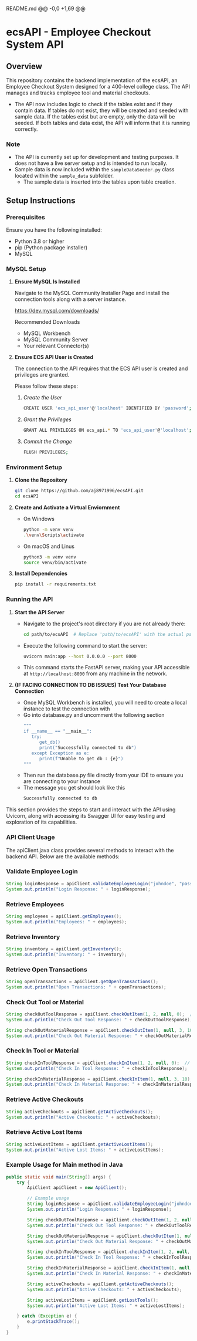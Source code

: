 README.md
@@ -0,0 +1,69 @@
# ecsAPI - Employee Checkout System API

## Overview

This repository contains the backend implementation of the ecsAPI, an Employee Checkout System designed for a 400-level college class. The API manages and tracks employee tool and material checkouts.
- The API now includes logic to check if the tables exist and if they contain data. If tables do not exist, they will be created and seeded with sample data. If the tables exist but are empty, only the data will be seeded. If both tables and data exist, the API will inform that it is running correctly.

### Note

- The API is currently set up for development and testing purposes. It does not have a live server setup and is intended to run locally.
- Sample data is now included within the `sampleDataSeeder.py` class located within the `sample_data` subfolder.
   - The sample data is inserted into the tables upon table creation.

## Setup Instructions

### Prerequisites

Ensure you have the following installed:
- Python 3.8 or higher
- pip (Python package installer)
- MySQL

### MySQL Setup
1. **Ensure MySQL Is Installed**
   
   Navigate to the MySQL Community Installer Page and install the connection tools along with a server instance.


   https://dev.mysql.com/downloads/

   Recommended Downloads
   - MySQL Workbench
   - MySQL Community Server
   - Your relevant Connector(s)

2. **Ensure ECS API User is Created**

   The connection to the API requires that the ECS API user is created and privileges are granted.

   Please follow these steps:
   1. *Create the User*
      ```bash
      CREATE USER 'ecs_api_user'@'localhost' IDENTIFIED BY 'password';
      ```
   2. *Grant the Privileges*
      ```bash
      GRANT ALL PRIVILEGES ON ecs_api.* TO 'ecs_api_user'@'localhost';
      ```
   3. *Commit the Change*
      ```bash
      FLUSH PRIVILEGES;
      ```

### Environment Setup

1. **Clone the Repository**

   ```bash
   git clone https://github.com/aj8971996/ecsAPI.git
   cd ecsAPI
   ```

2. **Create and Activate a Virtual Enviornment**
    - On Windows
        ```bash
        python -m venv venv
        .\venv\Scripts\activate
        ```
    - On macOS and Linus
        ```bash
        python3 -m venv venv
        source venv/bin/activate
        ```

3. **Install Dependencies**
    ```bash
    pip install -r requirements.txt
    ```

### Running the API

1. **Start the API Server**

   - Navigate to the project's root directory if you are not already there:
     ```bash
     cd path/to/ecsAPI  # Replace 'path/to/ecsAPI' with the actual path in your local machine
     ```
     
   - Execute the following command to start the server:
     ```bash
     uvicorn main:app --host 0.0.0.0 --port 8000
     ```

   - This command starts the FastAPI server, making your API accessible at `http://localhost:8000` from any machine in the network.

2. **(IF FACING CONNECTION TO DB ISSUES) Test Your Database Connection**
   - Once MySQL Workbench is installed, you will need to create a local instance to test the connection with
   - Go into database.py and uncomment the following section
      ```bash
      """
      if __name__ == "__main__":
         try:
            get_db()
            print("Successfully connected to db")
         except Exception as e:
            print(f"Unable to get db : {e}")
      """
      ```
   - Then run the database.py file directly from your IDE to ensure you are connecting to your instance
   - The message you get should look like this
      ```bash
      Successfully connected to db
      ```

This section provides the steps to start and interact with the API using Uvicorn, along with accessing its Swagger UI for easy testing and exploration of its capabilities.

### API Client Usage
   The apiClient.java class provides several methods to interact with the backend API. Below are the available methods:

### Validate Employee Login
   ```java
   String loginResponse = apiClient.validateEmployeeLogin("johndoe", "password123");
   System.out.println("Login Response: " + loginResponse);
   ```

### Retrieve Employees
   ```java
   String employees = apiClient.getEmployees();
   System.out.println("Employees: " + employees);
   ```

### Retrieve Inventory
   ```java
   String inventory = apiClient.getInventory();
   System.out.println("Inventory: " + inventory);
   ```

### Retrieve Open Transactions
   ```java
   String openTransactions = apiClient.getOpenTransactions();
   System.out.println("Open Transactions: " + openTransactions);
   ```

### Check Out Tool or Material
   ```java
   String checkOutToolResponse = apiClient.checkOutItem(1, 2, null, 0);  // Check out tool (employeeId: 1, toolId: 2)
   System.out.println("Check Out Tool Response: " + checkOutToolResponse);

   String checkOutMaterialResponse = apiClient.checkOutItem(1, null, 3, 10);  // Check out material (employeeId: 1, materialId: 3, quantity: 10)
   System.out.println("Check Out Material Response: " + checkOutMaterialResponse);
   ```

### Check In Tool or Material
   ```java
   String checkInToolResponse = apiClient.checkInItem(1, 2, null, 0);  // Check in tool (employeeId: 1, toolId: 2)
   System.out.println("Check In Tool Response: " + checkInToolResponse);

   String checkInMaterialResponse = apiClient.checkInItem(1, null, 3, 10);  // Hypothetical return of material (employeeId: 1, materialId: 3, quantity: 10)
   System.out.println("Check In Material Response: " + checkInMaterialResponse);
   ```

### Retrieve Active Checkouts
   ```java
   String activeCheckouts = apiClient.getActiveCheckouts();
   System.out.println("Active Checkouts: " + activeCheckouts);
   ```

### Retrieve Active Lost Items
   ```java
   String activeLostItems = apiClient.getActiveLostItems();
   System.out.println("Active Lost Items: " + activeLostItems);
   ```

### Example Usage for Main method in Java
```java
public static void main(String[] args) {
    try {
        ApiClient apiClient = new ApiClient();

        // Example usage
        String loginResponse = apiClient.validateEmployeeLogin("johndoe", "password123");
        System.out.println("Login Response: " + loginResponse);

        String checkOutToolResponse = apiClient.checkOutItem(1, 2, null, 0);  // Check out tool (employeeId: 1, toolId: 2)
        System.out.println("Check Out Tool Response: " + checkOutToolResponse);

        String checkOutMaterialResponse = apiClient.checkOutItem(1, null, 3, 10);  // Check out material (employeeId: 1, materialId: 3, quantity: 10)
        System.out.println("Check Out Material Response: " + checkOutMaterialResponse);

        String checkInToolResponse = apiClient.checkInItem(1, 2, null, 0);  // Check in tool (employeeId: 1, toolId: 2)
        System.out.println("Check In Tool Response: " + checkInToolResponse);

        String checkInMaterialResponse = apiClient.checkInItem(1, null, 3, 10);  // Hypothetical return of material (employeeId: 1, materialId: 3, quantity: 10)
        System.out.println("Check In Material Response: " + checkInMaterialResponse);

        String activeCheckouts = apiClient.getActiveCheckouts();
        System.out.println("Active Checkouts: " + activeCheckouts);

        String activeLostItems = apiClient.getLostTools();
        System.out.println("Active Lost Items: " + activeLostItems);

    } catch (Exception e) {
        e.printStackTrace();
    }
}


```